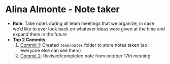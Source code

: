 # Alina Almonte - Note taker
- **Role**: Take notes during all team meetings that we organize, in case we'd like to ever look back on whatever ideas were given at the time and expand them in the future
- **Top 2 Commits**:
  1. [Commit 1](https://github.com/repo/commit1): Created `team/notes` folder to store notes taken (so everyone else can see them)
  2. [Commit 2](https://github.com/repo/commit2): Revised/completed note from october 17th meeting
